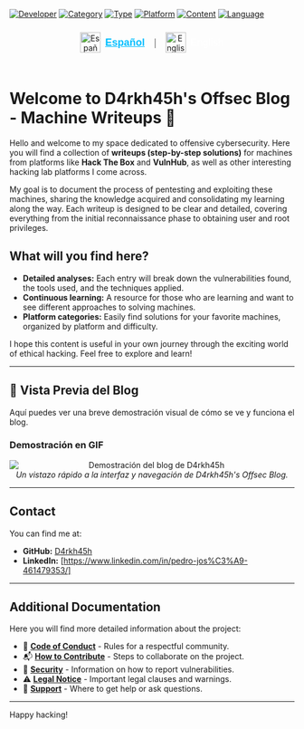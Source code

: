 [![Developer](https://img.shields.io/badge/Developer-d4rkh45h-brightgreen.svg?style=flat-square)](https://github.com/d4rkh45h)
[![Category](https://img.shields.io/badge/Category-Cybersecurity-blue.svg?style=flat-square)](https://github.com/topics/cybersecurity)
[![Type](https://img.shields.io/badge/Type-Writeups-green.svg?style=flat-square)](https://github.com/topics/writeups)
[![Platform](https://img.shields.io/badge/Platform-HackTheBox%20%7C%20VulnHub-orange.svg?style=flat-square)](https://github.com/topics/hackthebox)
[![Content](https://img.shields.io/badge/Content-Penetration_Testing-red.svg?style=flat-square)](https://github.com/topics/penetration-testing)
[![Language](https://img.shields.io/badge/Language-English-informational.svg?style=flat-square)](https://github.com/topics/english) <!-- Changed to English -->

<div align="center">
  <div style="display: inline-flex; align-items: center; gap: 8px; margin-bottom: 25px; padding-top: 10px;">
    <a href="README.md" style="text-decoration: none; display: inline-flex; align-items: center; gap: 8px; margin-right: 8px;" title="Español">
      <img src="https://flagpedia.net/data/flags/w1600/es.png" alt="Español" width="36" style="vertical-align: middle;">
      <span style="color: deepskyblue; font-size: 18px; font-weight: 600; font-family: sans-serif; text-decoration: underline;">  Español</span> <!-- Underlined for active language -->
    </a>
    <span style="color: grey; font-size: 18px; font-family: sans-serif; margin-right: 8px;">|</span>
    <a href="README.en.md" style="text-decoration: none; display: inline-flex; align-items: center; gap: 8px;" title="English">
      <img src="https://flagpedia.net/data/flags/w1600/us.png" alt="English" width="36" style="vertical-align: middle;">
      <span style="color: white; font-size: 18px; font-family: sans-serif;">  English</span> <!-- Regular for inactive language -->
    </a>
  </div>
</div>

# Welcome to D4rkh45h's Offsec Blog - Machine Writeups 🚀

Hello and welcome to my space dedicated to offensive cybersecurity. Here you will find a collection of **writeups (step-by-step solutions)** for machines from platforms like **Hack The Box** and **VulnHub**, as well as other interesting hacking lab platforms I come across.

My goal is to document the process of pentesting and exploiting these machines, sharing the knowledge acquired and consolidating my learning along the way. Each writeup is designed to be clear and detailed, covering everything from the initial reconnaissance phase to obtaining user and root privileges.

## What will you find here?

*   **Detailed analyses:** Each entry will break down the vulnerabilities found, the tools used, and the techniques applied.
*   **Continuous learning:** A resource for those who are learning and want to see different approaches to solving machines.
*   **Platform categories:** Easily find solutions for your favorite machines, organized by platform and difficulty.

I hope this content is useful in your own journey through the exciting world of ethical hacking. Feel free to explore and learn!

---

## 📸 Vista Previa del Blog

Aquí puedes ver una breve demostración visual de cómo se ve y funciona el blog.

### Demostración en GIF

<p align="center">
  <img src="./assets/gifs/gifOffsec.gif" alt="Demostración del blog de D4rkh45h" style="max-width: 100%; height: auto; display: block; margin: 0 auto;">
  <em>Un vistazo rápido a la interfaz y navegación de D4rkh45h's Offsec Blog.</em>
</p>

---

## Contact

You can find me at:

*   **GitHub:** [D4rkh45h](https://github.com/D4rkh45h)
*   **LinkedIn:** [https://www.linkedin.com/in/pedro-jos%C3%A9-461479353/]

---

## Additional Documentation

Here you will find more detailed information about the project:

*   🤝 [**Code of Conduct**](.github/CODIGO_DE_CONDUCTA.md) - Rules for a respectful community.
*   📬 [**How to Contribute**](.github/COMO_CONTRIBUIR.md) - Steps to collaborate on the project.
*   🔐 [**Security**](.github/SEGURIDAD.md) - Information on how to report vulnerabilities.
*   ⚠️ [**Legal Notice**](.github/AVISO_LEGAL.md) - Important legal clauses and warnings.
*   📢 [**Support**](.github/SOPORTE.md) - Where to get help or ask questions.

---

Happy hacking!
